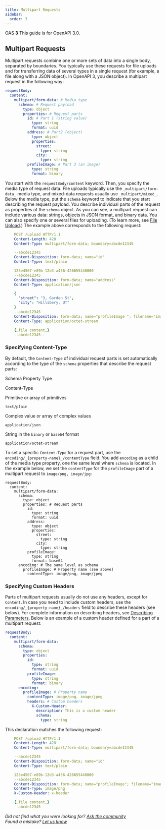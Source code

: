 ```yaml
---
title: Multipart Requests
sidebar:
  order: 3
---
```


OAS **3** This guide is for OpenAPI 3.0.

## Multipart Requests

Multipart requests combine one or more sets of data into a single body, separated by boundaries. You typically use these requests for file uploads and for transferring data of several types in a single request (for example, a file along with a JSON object). In OpenAPI 3, you describe a multipart request in the following way:

```yaml
requestBody:
  content:
    multipart/form-data: # Media type
      schema: # Request payload
        type: object
        properties: # Request parts
          id: # Part 1 (string value)
            type: string
            format: uuid
          address: # Part2 (object)
            type: object
            properties:
              street:
                type: string
              city:
                type: string
          profileImage: # Part 3 (an image)
            type: string
            format: binary
```

You start with the `requestBody/content` keyword. Then, you specify the media type of request data. File uploads typically use the `_multipart/form-data_` media type, and mixed-data requests usually use `_multipart/mixed_`. Below the media type, put the `schema` keyword to indicate that you start describing the request payload. You describe individual parts of the request as properties of the `schema` object. As you can see, a multipart request can include various data: strings, objects in JSON format, and binary data. You can also specify one or several files for uploading. (To learn more, see [File Upload](/docs/specification/describing-request-body/file-upload/).) The example above corresponds to the following request:

```yaml
    POST /upload HTTP/1.1
    Content-Length: 428
    Content-Type: multipart/form-data; boundary=abcde12345

    --abcde12345
    Content-Disposition: form-data; name="id"
    Content-Type: text/plain

    123e4567-e89b-12d3-a456-426655440000
    --abcde12345
    Content-Disposition: form-data; name="address"
    Content-Type: application/json

    {
      "street": "3, Garden St",
      "city": "Hillsbery, UT"
    }
    --abcde12345
    Content-Disposition: form-data; name="profileImage "; filename="image1.png"
    Content-Type: application/octet-stream

    {…file content…}
    --abcde12345--
```

### Specifying Content-Type

By default, the `Content-Type` of individual request parts is set automatically according to the type of the `schema` properties that describe the request parts:

Schema Property Type

Content-Type

Primitive or array of primitives

`text/plain`

Complex value or array of complex values

`application/json`

String in the `binary` or `base64` format

`application/octet-stream`

To set a specific `Content-Type` for a request part, use the `encoding/_{property-name}_/contentType` field. You add `encoding` as a child of the media type property, one the same level where `schema` is located. In the example below, we set the `contentType` for the `profileImage` part of a multipart request to `image/png, image/jpg`:

    requestBody:
      content:
        multipart/form-data:
          schema:
            type: object
            properties: # Request parts
              id:
                type: string
                format: uuid
              address:
                type: object
                properties:
                  street:
                    type: string
                  city:
                    type: string
              profileImage:
                type: string
                format: base64
          encoding: # The same level as schema
            profileImage: # Property name (see above)
              contentType: image/png, image/jpeg

### Specifying Custom Headers

Parts of multipart requests usually do not use any headers, except for `Content`. In case you need to include custom headers, use the `encoding/_{property-name}_/headers` field to describe these headers (see below). For complete information on describing headers, see [Describing Parameters](/docs/specification/describing-parameters/). Below is an example of a custom header defined for a part of a multipart request:

```yaml
requestBody:
  content:
    multipart/form-data:
      schema:
        type: object
        properties:
          id:
            type: string
            format: uuid
          profileImage:
            type: string
            format: binary
      encoding:
        profileImage: # Property name
          contentType: image/png, image/jpeg
          headers: # Custom headers
            X-Custom-Header:
              description: This is a custom header
              schema:
                type: string
```

This declaration matches the following request:

```yaml
    POST /upload HTTP/1.1
    Content-Length: 428
    Content-Type: multipart/form-data; boundary=abcde12345

    --abcde12345
    Content-Disposition: form-data; name="id"
    Content-Type: text/plain

    123e4567-e89b-12d3-a456-426655440000
    --abcde12345
    Content-Disposition: form-data; name="profileImage"; filename="image1.png"
    Content-Type: image/png
    X-Custom-Header: x-header

    {…file content…}
    --abcde12345--
```

_Did not find what you were looking for? [Ask the community](https://community.smartbear.com/t5/Swagger-Open-Source-Tools/bd-p/SwaggerOSTools)  
Found a mistake? [Let us know](https://github.com/swagger-api/swagger.io/issues)_
